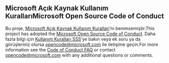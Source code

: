 ## <a name="microsoft-open-source-code-of-conduct"></a><span data-ttu-id="7fa45-101">Microsoft Açık Kaynak Kullanım Kuralları</span><span class="sxs-lookup"><span data-stu-id="7fa45-101">Microsoft Open Source Code of Conduct</span></span>
<span data-ttu-id="7fa45-102">Bu proje, [Microsoft Açık Kaynak Kullanım Kuralları](https://opensource.microsoft.com/codeofconduct/)’nı benimsemiştir.</span><span class="sxs-lookup"><span data-stu-id="7fa45-102">This project has adopted the [Microsoft Open Source Code of Conduct](https://opensource.microsoft.com/codeofconduct/).</span></span>
<span data-ttu-id="7fa45-103">Daha fazla bilgi için [Kullanım Kuralları SSS](https://opensource.microsoft.com/codeofconduct/faq/)’ye bakın veya ek soru ya da görüşleriniz olursa [opencode@microsoft.com](mailto:opencode@microsoft.com) ile iletişime geçin.</span><span class="sxs-lookup"><span data-stu-id="7fa45-103">For more information see the [Code of Conduct FAQ](https://opensource.microsoft.com/codeofconduct/faq/) or contact [opencode@microsoft.com](mailto:opencode@microsoft.com) with any additional questions or comments.</span></span>